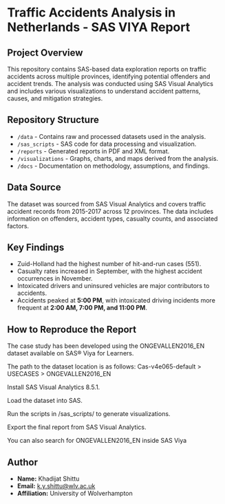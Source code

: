 

# Traffic Accidents Analysis in Netherlands - SAS VIYA Report

## Project Overview
This repository contains SAS-based data exploration reports on traffic accidents across multiple provinces, identifying potential offenders and accident trends. The analysis was conducted using SAS Visual Analytics and includes various visualizations to understand accident patterns, causes, and mitigation strategies.
## Repository Structure
- `/data` - Contains raw and processed datasets used in the analysis.
- `/sas_scripts` - SAS code for data processing and visualization.
- `/reports` - Generated reports in PDF and XML format.
- `/visualizations` - Graphs, charts, and maps derived from the analysis.
- `/docs` - Documentation on methodology, assumptions, and findings.

## Data Source
The dataset was sourced from SAS Visual Analytics and covers traffic accident records from 2015-2017 across 12 provinces. The data includes information on offenders, accident types, casualty counts, and associated factors.

## Key Findings
- Zuid-Holland had the highest number of hit-and-run cases (551).
- Casualty rates increased in September, with the highest accident occurrences in November.
- Intoxicated drivers and uninsured vehicles are major contributors to accidents.
- Accidents peaked at **5:00 PM**, with intoxicated driving incidents more frequent at **2:00 AM, 7:00 PM, and 11:00 PM**.

## How to Reproduce the Report
The case study has been developed using the ONGEVALLEN2016_EN dataset available on SAS®
Viya for Learners.

The path to the dataset location is as follows: Cas-v4e065-default > USECASES >
ONGEVALLEN2016_EN

Install SAS Visual Analytics 8.5.1.

Load the dataset into SAS.

Run the scripts in /sas_scripts/ to generate visualizations.

Export the final report from SAS Visual Analytics.

You can also search for ONGEVALLEN2016_EN inside SAS Viya
## Author
- **Name:** Khadijat Shittu
- **Email:** k.y.shittu@wlv.ac.uk
- **Affiliation:** University of Wolverhampton
